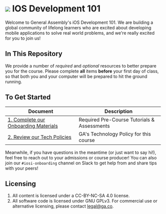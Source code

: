 # ![](https://ga-dash.s3.amazonaws.com/production/assets/logo-9f88ae6c9c3871690e33280fcf557f33.png) IOS Development 101

Welcome to General Assembly's iOS Development 101. We are building a global community of lifelong learners who are excited about developing mobile applications to solve real world problems, and we're really excited for you to join us!

## In This Repository

We provide a number of *required* and *optional* resources to better prepare you for the course. Please complete **all** items **before** your first day of class, so that both you and your computer will be prepared to hit the ground running.

## To Get Started

Document                            | Description
----------------------------------- | ------------------------------------------
[1. Complete our Onboarding Materials](./curriculum//01-onboarding/01-roadmap.md) | Required Pre-Course Tutorials & Assessments
[2. Review our Tech Policies](./curriculum//01-onboarding/02-tools-policies.md) | GA's Technology Policy for this course

Meanwhile, if you have questions in the meantime (or just want to say hi!), feel free to reach out to your admissions or course producer! You can also join our `#iosi-onboarding` channel on Slack to get help from and share tips with your peers!


## Licensing

<!--  remember to replace the placeholder content in curly braces in the GNU license -->

1. All content is licensed under a CC-BY-NC-SA 4.0 license.
2. All software code is licensed under GNU GPLv3. For commercial use or alternative licensing, please contact legal@ga.co.

